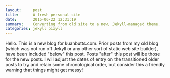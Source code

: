 ```yaml
---
layout:     post
title:      A fresh personal site
date:       2015-06-22 12:31:19
summary:    Converting from old site to a new, Jekyll-managed theme.
categories: jekyll pixyll
---
```


Hello. This is a new blog for kuanbutts.com. Prior posts from my old blog (which was not run off Jekyll or any other sort of static web site builder), have been included "below" this post. Posts "after" this post will be those for the new posts. I will adjust the dates of entry on the transitioned older posts to try and retain some chronological order, but consider this a friendly warning that things might get messy!